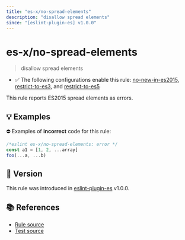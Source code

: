 ```yaml
---
title: "es-x/no-spread-elements"
description: "disallow spread elements"
since: "[eslint-plugin-es] v1.0.0"
---
```


# es-x/no-spread-elements
> disallow spread elements

- ✅ The following configurations enable this rule: [no-new-in-es2015], [restrict-to-es3], and [restrict-to-es5]

This rule reports ES2015 spread elements as errors.

## 💡 Examples

⛔ Examples of **incorrect** code for this rule:

<eslint-playground type="bad">

```js
/*eslint es-x/no-spread-elements: error */
const a1 = [1, 2, ...array]
foo(...a, ...b)
```

</eslint-playground>

## 🚀 Version

This rule was introduced in [eslint-plugin-es] v1.0.0.

[eslint-plugin-es]: https://github.com/mysticatea/eslint-plugin-es

## 📚 References

- [Rule source](https://github.com/eslint-community/eslint-plugin-es-x/blob/master/lib/rules/no-spread-elements.js)
- [Test source](https://github.com/eslint-community/eslint-plugin-es-x/blob/master/tests/lib/rules/no-spread-elements.js)

[no-new-in-es2015]: ../configs/index.md#no-new-in-es2015
[restrict-to-es3]: ../configs/index.md#restrict-to-es3
[restrict-to-es5]: ../configs/index.md#restrict-to-es5
